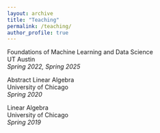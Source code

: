 ```yaml
---
layout: archive
title: "Teaching"
permalink: /teaching/
author_profile: true
---
```


Foundations of Machine Learning and Data Science  
UT Austin  
*Spring 2022, Spring 2025*  

Abstract Linear Algebra  
University of Chicago  
*Spring 2020*  

Linear Algebra  
University of Chicago  
*Spring 2019*  


